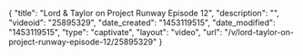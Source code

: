 {
    "title": "Lord & Taylor on Project Runway Episode 12",
    "description": "",
    "videoid": "25895329",
    "date_created": "1453119515",
    "date_modified": "1453119515",
    "type": "captivate",
    "layout": "video",
    "url": "\/v\/lord-taylor-on-project-runway-episode-12\/25895329"
}